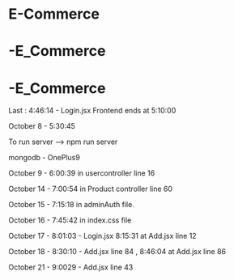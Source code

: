 # E-Commerce
# -E_Commerce
# -E_Commerce

Last : 4:46:14 - Login.jsx
Frontend ends at 5:10:00

October 8 - 5:30:45

To run server --> npm run server

mongodb - OnePlus9

October 9 - 6:00:39 in usercontroller line 16

October 14 - 7:00:54 in Product controller line 60
 
October 15 - 7:15:18 in adminAuth file.

October 16 - 7:45:42 in index.css file

October 17 - 8:01:03 - Login.jsx  8:15:31 at Add.jsx line 12

October 18 - 8:30:10 - Add.jsx line 84 , 8:46:04 at Add.jsx line 86

October 21 - 9:0029 - Add.jsx line 43